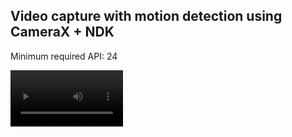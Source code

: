 ## Video capture with motion detection using CameraX + NDK

Minimum required API: 24

<video src="output.mp4" width=180></video>

